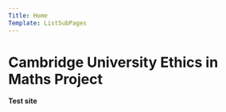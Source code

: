 ```yaml
---
Title: Home
Template: ListSubPages
---
```


# Cambridge University Ethics in Maths Project

**Test site**





